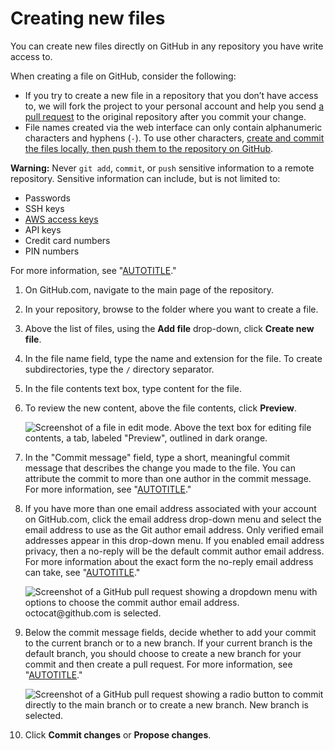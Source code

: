 # Creating new files

You can create new files directly on GitHub in any repository you have write access to.

When creating a file on GitHub, consider the following:

- If you try to create a new file in a repository that you don’t have access to, we will fork the project to your personal account and help you send [a pull request](/pull-requests/collaborating-with-pull-requests/proposing-changes-to-your-work-with-pull-requests/about-pull-requests) to the original repository after you commit your change.
- File names created via the web interface can only contain alphanumeric characters and hyphens (`-`). To use other characters, [create and commit the files locally, then push them to the repository on GitHub](/repositories/working-with-files/managing-files/adding-a-file-to-a-repository).

<div class="ghd-spotlight ghd-spotlight-warning border rounded-1 my-3 p-3 f5 color-border-danger-emphasis color-bg-danger">

**Warning:** Never `git add`, `commit`, or `push` sensitive information to a remote repository. Sensitive information can include, but is not limited to:

- Passwords
- SSH keys
- [AWS access keys](http://docs.aws.amazon.com/AWSSimpleQueueService/latest/SQSGettingStartedGuide/AWSCredentials.html)
- API keys
- Credit card numbers
- PIN numbers

For more information, see "[AUTOTITLE](/authentication/keeping-your-account-and-data-secure/removing-sensitive-data-from-a-repository)."

</div>

1. On GitHub.com, navigate to the main page of the repository.
1. In your repository, browse to the folder where you want to create a file.

1. Above the list of files, using the **Add file** drop-down, click **Create new file**.

1. In the file name field, type the name and extension for the file. To create subdirectories, type the `/` directory separator.
1. In the file contents text box, type content for the file.
1. To review the new content, above the file contents, click **Preview**.

   ![Screenshot of a file in edit mode. Above the text box for editing file contents, a tab, labeled "Preview", outlined in dark orange.](/assets/images/enterprise/repository/new-file-preview.png)

1. In the "Commit message" field, type a short, meaningful commit message that describes the change you made to the file. You can attribute the commit to more than one author in the commit message. For more information, see "[AUTOTITLE](/pull-requests/committing-changes-to-your-project/creating-and-editing-commits/creating-a-commit-with-multiple-authors)."

1. If you have more than one email address associated with your account on GitHub.com, click the email address drop-down menu and select the email address to use as the Git author email address. Only verified email addresses appear in this drop-down menu. If you enabled email address privacy, then a no-reply will be the default commit author email address.  For more information about the exact form the no-reply email address can take, see "[AUTOTITLE](/account-and-profile/setting-up-and-managing-your-personal-account-on-github/managing-email-preferences/setting-your-commit-email-address)."

    ![Screenshot of a GitHub pull request showing a dropdown menu with options to choose the commit author email address. octocat@github.com is selected.](/assets/images/help/repository/choose-commit-email-address.png)
1. Below the commit message fields, decide whether to add your commit to the current branch or to a new branch. If your current branch is the default branch, you should choose to create a new branch for your commit and then create a pull request. For more information, see "[AUTOTITLE](/pull-requests/collaborating-with-pull-requests/proposing-changes-to-your-work-with-pull-requests/creating-a-pull-request)."

   ![Screenshot of a GitHub pull request showing a radio button to commit directly to the main branch or to create a new branch. New branch is selected.](/assets/images/help/repository/choose-commit-branch.png)
1. Click **Commit changes** or **Propose changes**.
